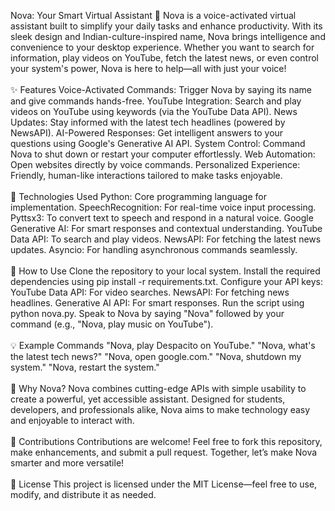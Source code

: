 Nova: Your Smart Virtual Assistant 🚀
Nova is a voice-activated virtual assistant built to simplify your daily tasks and enhance productivity. With its sleek design and Indian-culture-inspired name, Nova brings intelligence and convenience to your desktop experience. Whether you want to search for information, play videos on YouTube, fetch the latest news, or even control your system's power, Nova is here to help—all with just your voice!
<br><br>
✨ Features
Voice-Activated Commands: Trigger Nova by saying its name and give commands hands-free.
YouTube Integration: Search and play videos on YouTube using keywords (via the YouTube Data API).
News Updates: Stay informed with the latest tech headlines (powered by NewsAPI).
AI-Powered Responses: Get intelligent answers to your questions using Google's Generative AI API.
System Control: Command Nova to shut down or restart your computer effortlessly.
Web Automation: Open websites directly by voice commands.
Personalized Experience: Friendly, human-like interactions tailored to make tasks enjoyable.
<br><br>
🔧 Technologies Used
Python: Core programming language for implementation.
SpeechRecognition: For real-time voice input processing.
Pyttsx3: To convert text to speech and respond in a natural voice.
Google Generative AI: For smart responses and contextual understanding.
YouTube Data API: To search and play videos.
NewsAPI: For fetching the latest news updates.
Asyncio: For handling asynchronous commands seamlessly.
<br><br>
🚀 How to Use
Clone the repository to your local system.
Install the required dependencies using pip install -r requirements.txt.
Configure your API keys:
YouTube Data API: For video searches.
NewsAPI: For fetching news headlines.
Generative AI API: For smart responses.
Run the script using python nova.py.
Speak to Nova by saying "Nova" followed by your command (e.g., "Nova, play music on YouTube").
<br><br>
💡 Example Commands
"Nova, play Despacito on YouTube."
"Nova, what's the latest tech news?"
"Nova, open google.com."
"Nova, shutdown my system."
"Nova, restart the system."
<br><br>
🌟 Why Nova?
Nova combines cutting-edge APIs with simple usability to create a powerful, yet accessible assistant. Designed for students, developers, and professionals alike, Nova aims to make technology easy and enjoyable to interact with.
<br><br>
🤝 Contributions
Contributions are welcome! Feel free to fork this repository, make enhancements, and submit a pull request. Together, let’s make Nova smarter and more versatile!
<br><br>
📜 License
This project is licensed under the MIT License—feel free to use, modify, and distribute it as needed.

